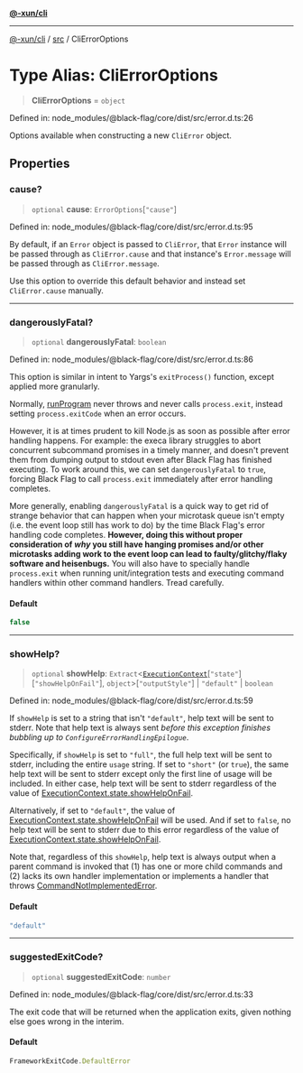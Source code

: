 [**@-xun/cli**](../../README.md)

***

[@-xun/cli](../../README.md) / [src](../README.md) / CliErrorOptions

# Type Alias: CliErrorOptions

> **CliErrorOptions** = `object`

Defined in: node\_modules/@black-flag/core/dist/src/error.d.ts:26

Options available when constructing a new `CliError` object.

## Properties

### cause?

> `optional` **cause**: `ErrorOptions`\[`"cause"`\]

Defined in: node\_modules/@black-flag/core/dist/src/error.d.ts:95

By default, if an `Error` object is passed to `CliError`, that
`Error` instance will be passed through as `CliError.cause` and that
instance's `Error.message` will be passed through as `CliError.message`.

Use this option to override this default behavior and instead set
`CliError.cause` manually.

***

### dangerouslyFatal?

> `optional` **dangerouslyFatal**: `boolean`

Defined in: node\_modules/@black-flag/core/dist/src/error.d.ts:86

This option is similar in intent to Yargs's `exitProcess()` function,
except applied more granularly.

Normally, [runProgram](../functions/runProgram.md) never throws and never calls `process.exit`,
instead setting `process.exitCode` when an error occurs.

However, it is at times prudent to kill Node.js as soon as possible after
error handling happens. For example: the execa library struggles to abort
concurrent subcommand promises in a timely manner, and doesn't prevent them
from dumping output to stdout even after Black Flag has finished executing.
To work around this, we can set `dangerouslyFatal` to `true`, forcing Black
Flag to call `process.exit` immediately after error handling completes.

More generally, enabling `dangerouslyFatal` is a quick way to get rid of
strange behavior that can happen when your microtask queue isn't empty
(i.e. the event loop still has work to do) by the time Black Flag's error
handling code completes. **However, doing this without proper consideration
of _why_ you still have hanging promises and/or other microtasks adding
work to the event loop can lead to faulty/glitchy/flaky software and
heisenbugs.** You will also have to specially handle `process.exit` when
running unit/integration tests and executing command handlers within other
command handlers. Tread carefully.

#### Default

```ts
false
```

***

### showHelp?

> `optional` **showHelp**: `Extract`\<[`ExecutionContext`](ExecutionContext.md)\[`"state"`\]\[`"showHelpOnFail"`\], `object`\>\[`"outputStyle"`\] \| `"default"` \| `boolean`

Defined in: node\_modules/@black-flag/core/dist/src/error.d.ts:59

If `showHelp` is set to a string that isn't `"default"`, help text will be
sent to stderr. Note that help text is always sent _before this exception
finishes bubbling up to `ConfigureErrorHandlingEpilogue`_.

Specifically, if `showHelp` is set to `"full"`, the full help text will be
sent to stderr, including the entire `usage` string. If set to `"short"`
(or `true`), the same help text will be sent to stderr except only the
first line of usage will be included. In either case, help text will be
sent to stderr regardless of the value of
[ExecutionContext.state.showHelpOnFail](https://github.com/Xunnamius/black-flag/blob/main/docs/api/src/exports/util/type-aliases/ExecutionContext.md#showhelponfail).

Alternatively, if set to `"default"`, the value of
[ExecutionContext.state.showHelpOnFail](https://github.com/Xunnamius/black-flag/blob/main/docs/api/src/exports/util/type-aliases/ExecutionContext.md#showhelponfail)
will be used. And if set to `false`, no help text will be sent to stderr
due to this error regardless of the value of
[ExecutionContext.state.showHelpOnFail](https://github.com/Xunnamius/black-flag/blob/main/docs/api/src/exports/util/type-aliases/ExecutionContext.md#showhelponfail).

Note that, regardless of this `showHelp`, help text is always output when a
parent command is invoked that (1) has one or more child commands and (2)
lacks its own handler implementation or implements a handler that throws
[CommandNotImplementedError](../classes/CommandNotImplementedError.md).

#### Default

```ts
"default"
```

***

### suggestedExitCode?

> `optional` **suggestedExitCode**: `number`

Defined in: node\_modules/@black-flag/core/dist/src/error.d.ts:33

The exit code that will be returned when the application exits, given
nothing else goes wrong in the interim.

#### Default

```ts
FrameworkExitCode.DefaultError
```
